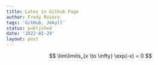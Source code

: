 ```yaml
---
title: Latex in Github Page
author: Fredy Rosero
tags: 'GitHub, Jekyll'
status: published
date: '2022-01-29'
layout: post
---
```


$$
\lim\limits_{x \to \infty} \exp(-x) = 0
$$
